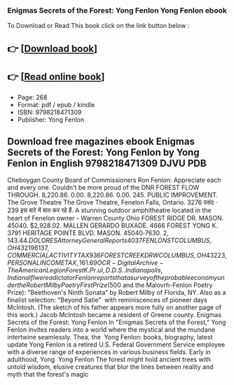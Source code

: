 ### Enigmas Secrets of the Forest: Yong Fenlon Yong Fenlon ebook

To Download or Read This book click on the link button below :

## 👉  [**[Download book](http://get-pdfs.com/download.php?group=book&from=github.com&id=717919&lnk=1061 "Download book")**]

## 👉  [**[Read online book](http://get-pdfs.com/download.php?group=book&from=github.com&id=717919&lnk=1061 "Read online book")**]


* Page: 268
* Format: pdf / epub / kindle
* ISBN: 9798218471309
* Publisher: Yong Fenlon



## Download free magazines ebook Enigmas Secrets of the Forest: Yong Fenlon by Yong Fenlon in English 9798218471309 DJVU PDB



 Cheboygan County Board of Commissioners Ron Fenlon: Appreciate each and every one. Couldn&#039;t be more proud of the DNR FOREST FLOW THROUGH. 8,220.86. 0.00. 8,220.86. 0.00. 245. PUBLIC IMPROVEMENT.
 The Grove Theatre The Grove Theatre, Fenelon Falls, Ontario. 3276 पसंद · 239 इस बारे में बात कर रहे हैं. A stunning outdoor amphitheatre located in the heart of Fenelon
 owner - Warren County Ohio FOREST RIDGE DR. MASON. 45040. $2,928.02. MALLEN GERARDO BUXADE. 4666 FOREST YONG K. 3791 HERITAGE POINTE BLVD. MASON. 45040‐7630. $2,143.44. DOLORES 
 Attorney General Reports 4037 FENLON ST COLUMBUS , OH 432196137, COMMERCIAL ACTIVITY TAX 936 FOREST CREEK DR W COLUMBUS , OH 43223, PERSONAL INCOME TAX, 161.69 
 OCR - Digital Archive - The American Legion Forest K. Pr.ul, D.D.S.. Indianapolis, Indiana If I were a dictator Fenlon reports that a survey of the probable economy under the 
 Robert Milby Poetry First Prize ($500 and the Malovrh-Fenlon Poetry Prize): “Beethoven&#039;s Ninth Sonata” by Robert Milby of Florida, NY. Also as a finalist selection: “Beyond Satie” 
 with reminiscences of pioneer days McIntosh. (The sketch of his father appears more fully on another page of this work.) Jacob McIntosh became a resident of Greene county.
 Enigmas Secrets of the Forest: Yong Fenlon In &quot;Enigmas Secrets of the Forest,&quot; Yong Fenlon invites readers into a world where the mystical and the mundane intertwine seamlessly. Thea, the 
 Yong Fenlon: books, biography, latest update Yong Fenlon is a retired U.S. Federal Government Service employee with a diverse range of experiences in various business fields. Early in adulthood, Yong 
 Yong Fenlon The forest might hold ancient trees with untold wisdom, elusive creatures that blur the lines between reality and myth that the forest&#039;s magic 





